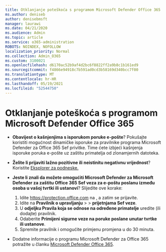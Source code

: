 ```yaml
---
title: Otklanjanje poteškoća s programom Microsoft Defender Office 365
ms.author: deniseb
author: denisebmsft
manager: laurawi
ms.date: 04/21/2020
ms.audience: Admin
ms.topic: article
ms.service: o365-administration
ROBOTS: NOINDEX, NOFOLLOW
localization_priority: Normal
ms.collection: Admin_O365
ms.custom: 3100021
ms.openlocfilehash: d6170ac52b9af4d2bc6f8822ff2a9b8c1b161ed9
ms.sourcegitcommit: f4866e94918c7b591ad0cd3b58169d340bcc7f00
ms.translationtype: MT
ms.contentlocale: hr-HR
ms.lasthandoff: 05/19/2021
ms.locfileid: "52544750"
---
```

# <a name="troubleshoot-issues-with-microsoft-defender-for-office-365"></a>Otklanjanje poteškoća s programom Microsoft Defender Office 365

- **Obavijest o kašnjenjima s isporukom poruke e-pošte**? Pokušajte koristiti mogućnost dinamičke isporuke za pravilnike programa Microsoft Defender za Office 365 Sef privitke. Time ćete izbjeći kašnjenja isporuke poruka e-pošte uz zaštitu primatelja od zlonamjernih datoteka.
- **Želite li prijaviti lažno pozitivne ili neistinitu negativnu vrijednost**? Koristite [Eksplorer za podneske.](https://protection.office.com/reportsubmission)
- **Jeste li znali da možete omogućiti Microsoft Defender za Microsoft Defender za zaštitu Office 365 Sef veza za e-poštu poslanu između osoba u vašoj tvrtki ili ustanovi**? Slijedite ove korake:
    1. Idite https://protection.office.com na , a zatim se prijavite.
    2. Idite na **Pravilnik o upravljanju**  >    >  **prijetnjama Sef veze**.
    3. U **odjeljku Pravila koja se odnose na određene primatelje** uredite (ili dodajte) pravilnik.
    4. Odaberite **Primijeni sigurne veze na poruke poslane unutar tvrtke ili ustanove**.
    5. Spremite pravilnik i omogućite primjenu promjena u do 30 minuta.

- Dodatne informacije o programu Microsoft Defender za Office 365 potražite u članku [Microsoft Defender Office 365](/microsoft-365/security/office-365-security/office-365-atp).
